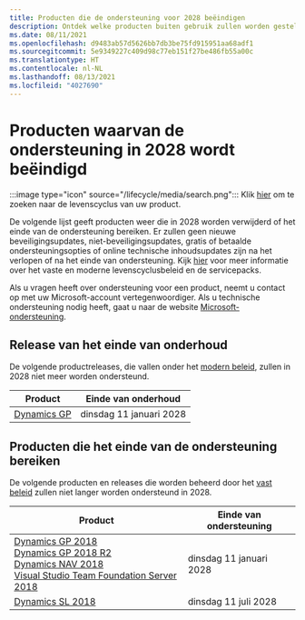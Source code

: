 ```yaml
---
title: Producten die de ondersteuning voor 2028 beëindigen
description: Ontdek welke producten buiten gebruik zullen worden gesteld, het einde van de ondersteuning bereiken of worden verplaatst van de basisondersteuning naar de uitgebreide ondersteuning in 2028.
ms.date: 08/11/2021
ms.openlocfilehash: d9483ab57d5626bb7db3be75fd915951aa68adf1
ms.sourcegitcommit: 5e9349227c409d98c77eb151f27be486fb55a00c
ms.translationtype: HT
ms.contentlocale: nl-NL
ms.lasthandoff: 08/13/2021
ms.locfileid: "4027690"
---
```

# <a name="products-ending-support-in-2028"></a>Producten waarvan de ondersteuning in 2028 wordt beëindigd

:::image type="icon" source="/lifecycle/media/search.png":::
Klik [hier](/lifecycle/products/) om te zoeken naar de levenscyclus van uw product.

De volgende lijst geeft producten weer die in 2028 worden verwijderd of het einde van de ondersteuning bereiken. Er zullen geen nieuwe beveiligingsupdates, niet-beveiligingsupdates, gratis of betaalde ondersteuningsopties of online technische inhoudsupdates zijn na het verlopen of na het einde van ondersteuning. Kijk [hier](/lifecycle/overview/product-end-of-support-overview) voor meer informatie over het vaste en moderne levenscyclusbeleid en de servicepacks.

Als u vragen heeft over ondersteuning voor een product, neemt u contact op met uw Microsoft-account vertegenwoordiger. Als u technische ondersteuning nodig heeft, gaat u naar de website [Microsoft-ondersteuning](https://support.microsoft.com/contactus/?ws=support).



## <a name="release-end-of-servicing"></a>Release van het einde van onderhoud

De volgende productreleases, die vallen onder het [modern beleid](/lifecycle/policies/modern), zullen in 2028 niet meer worden ondersteund.

| Product | Einde van onderhoud |
| --- | --- |
| [Dynamics GP](/lifecycle/products/dynamics-gp?branch=live)<br> | dinsdag 11 januari 2028 |


## <a name="products-reaching-end-of-support"></a>Producten die het einde van de ondersteuning bereiken

De volgende producten en releases die worden beheerd door het [vast beleid](/lifecycle/policies/fixed) zullen niet langer worden ondersteund in 2028.

| Product | Einde van ondersteuning |
| --- | --- |
| [Dynamics GP 2018](/lifecycle/products/dynamics-gp-2018?branch=live)<br>[Dynamics GP 2018 R2](/lifecycle/products/dynamics-gp-2018-r2?branch=live)<br>[Dynamics NAV 2018](/lifecycle/products/dynamics-nav-2018?branch=live)<br>[Visual Studio Team Foundation Server 2018](/lifecycle/products/visual-studio-team-foundation-server-2018?branch=live)<br> | dinsdag 11 januari 2028 |
| [Dynamics SL 2018](/lifecycle/products/dynamics-sl-2018?branch=live)<br> | dinsdag 11 juli 2028 |


